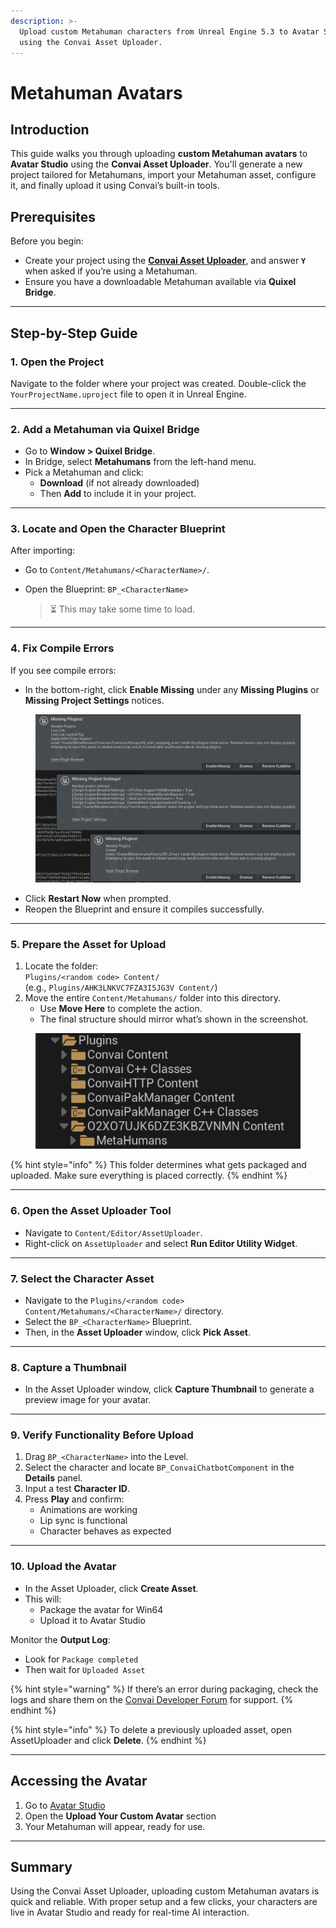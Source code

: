 ```yaml
---
description: >-
  Upload custom Metahuman characters from Unreal Engine 5.3 to Avatar Studio
  using the Convai Asset Uploader.
---
```


# Metahuman Avatars

## Introduction

This guide walks you through uploading **custom Metahuman avatars** to **Avatar Studio** using the **Convai Asset Uploader**. You'll generate a new project tailored for Metahumans, import your Metahuman asset, configure it, and finally upload it using Convai’s built-in tools.

## Prerequisites

Before you begin:

* Create your project using the [**Convai Asset Uploader**](../../../../../asset-uploader.md), and answer **`Y`** when asked if you’re using a Metahuman.
* Ensure you have a downloadable Metahuman available via **Quixel Bridge**.

***

## Step-by-Step Guide

### 1. Open the Project

Navigate to the folder where your project was created. Double-click the `YourProjectName.uproject` file to open it in Unreal Engine.

***

### 2. Add a Metahuman via Quixel Bridge

* Go to **Window > Quixel Bridge**.
* In Bridge, select **Metahumans** from the left-hand menu.
* Pick a Metahuman and click:
  * **Download** (if not already downloaded)
  * Then **Add** to include it in your project.

***

### 3. Locate and Open the Character Blueprint

After importing:

* Go to `Content/Metahumans/<CharacterName>/`.
*   Open the Blueprint: `BP_<CharacterName>`

    > ⏳ This may take some time to load.

***

### 4. Fix Compile Errors

If you see compile errors:

* In the bottom-right, click **Enable Missing** under any **Missing Plugins** or **Missing Project Settings** notices.

<figure><img src="../../../../../.gitbook/assets/Screenshot 2025-04-18 224336 (1).png" alt=""><figcaption></figcaption></figure>

* Click **Restart Now** when prompted.
* Reopen the Blueprint and ensure it compiles successfully.

***

### 5. Prepare the Asset for Upload

1. Locate the folder:\
   `Plugins/<random code> Content/`\
   (e.g., `Plugins/AHK3LNKVC7FZA3I5JG3V Content/`)
2. Move the entire `Content/Metahumans/` folder into this directory.
   * Use **Move Here** to complete the action.
   * The final structure should mirror what’s shown in the screenshot.

<figure><img src="../../../../../.gitbook/assets/Screenshot 2025-04-18 231010.png" alt=""><figcaption></figcaption></figure>

{% hint style="info" %}
This folder determines what gets packaged and uploaded. Make sure everything is placed correctly.
{% endhint %}

***

### 6. Open the Asset Uploader Tool

* Navigate to `Content/Editor/AssetUploader`.
* Right-click on `AssetUploader` and select **Run Editor Utility Widget**.

***

### 7. Select the Character Asset

* Navigate to the `Plugins/<random code> Content/Metahumans/<CharacterName>/` directory.
* Select the `BP_<CharacterName>` Blueprint.
* Then, in the **Asset Uploader** window, click **Pick Asset**.

***

### 8. Capture a Thumbnail

* In the Asset Uploader window, click **Capture Thumbnail** to generate a preview image for your avatar.

***

### 9. Verify Functionality Before Upload

1. Drag `BP_<CharacterName>` into the Level.
2. Select the character and locate `BP_ConvaiChatbotComponent` in the **Details** panel.
3. Input a test **Character ID**.
4. Press **Play** and confirm:
   * Animations are working
   * Lip sync is functional
   * Character behaves as expected

***

### 10. Upload the Avatar

* In the Asset Uploader, click **Create Asset**.
* This will:
  * Package the avatar for Win64
  * Upload it to Avatar Studio

Monitor the **Output Log**:

* Look for `Package completed`
* Then wait for `Uploaded Asset`

{% hint style="warning" %}
If there’s an error during packaging, check the logs and share them on the [Convai Developer Forum](https://forum.convai.com/) for support.
{% endhint %}

{% hint style="info" %}
To delete a previously uploaded asset, open AssetUploader and click **Delete**.
{% endhint %}

***

## Accessing the Avatar

1. Go to [Avatar Studio](https://convai.com/)
2. Open the **Upload Your Custom Avatar** section
3. Your Metahuman will appear, ready for use.

***

## Summary

Using the Convai Asset Uploader, uploading custom Metahuman avatars is quick and reliable. With proper setup and a few clicks, your characters are live in Avatar Studio and ready for real-time AI interaction.
